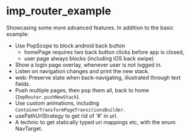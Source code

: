 # imp_router_example

Showcasing some more advanced features. In addition to the basic example:

- Use PopScope to block android back button
  - homePage requires two back button clicks before app is closed,
  - user page always blocks (including iOS back swipe)
- Show a login page overlay, whenever user is not logged in.
- Listen on navigation changes and print the new stack.
- web: Preserve state when back-navigating, illustrated through text fields.
- Push multiple pages, then pop them all, back to home (`ImpRouter.pushNewStack`).
- Use custom animations, including `ContainerTransformPageTransitionsBuilder`.
- usePathUrlStrategy to get rid of '#' in url.
- A technic to get statically typed uri mappings etc, with the enum NavTarget.